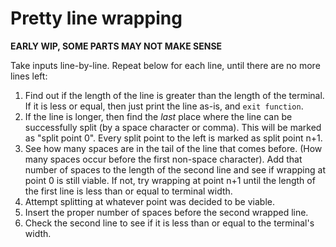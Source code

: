# Pretty line wrapping

**EARLY WIP, SOME PARTS MAY NOT MAKE SENSE**

Take inputs line-by-line. Repeat below for each line, until there are no more lines left:

1. Find out if the length of the line is greater than the length of the terminal. If it is less or equal, then just print the line as-is, and `exit function`.
2. If the line is longer, then find the *last* place where the line can be successfully split (by a space character or comma). This will be marked as "split point 0". Every split point to the left is marked as split point n+1.
3. See how many spaces are in the tail of the line that comes before. (How many spaces occur before the first non-space character). Add that number of spaces to the length of the second line and see if wrapping at point 0 is still viable. If not, try wrapping at point n+1 until the length of the first line is less than or equal to terminal width.
4. Attempt splitting at whatever point was decided to be viable.
5. Insert the proper number of spaces before the second wrapped line.
6. Check the second line to see if it is less than or equal to the terminal's width.
